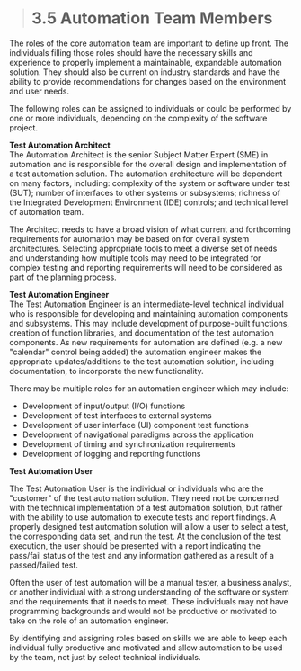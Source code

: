 > # **3.5** Automation Team Members

The roles of the core automation team are important to define up front. The individuals filling those roles should have the necessary skills and experience to 
properly implement a maintainable, expandable automation solution. They should also be current on industry standards and have the ability to provide recommendations 
for changes based on the environment and user needs.

The following roles can be assigned to individuals or could be performed by one or more individuals, depending on the complexity of the software project.

**Test Automation Architect**<br/>
The Automation Architect is the senior Subject Matter Expert (SME) in automation and is responsible for the overall design and implementation of a test automation 
solution. The automation architecture will be dependent on many factors, including: complexity of the system or software under test (SUT); number of interfaces to 
other systems or subsystems; richness of the Integrated Development Environment (IDE) controls; and technical level of automation team.

The Architect needs to have a broad vision of what current and forthcoming requirements for automation may be based on for overall system architectures. Selecting 
appropriate tools to meet a diverse set of needs and understanding how multiple tools may need to be integrated for complex testing and reporting requirements 
will need to be considered as part of the planning process.

**Test Automation Engineer**<br/>
The Test Automation Engineer is an intermediate-level technical individual who is responsible for developing and maintaining automation components and subsystems. 
This may include development of purpose-built functions, creation of function libraries, and documentation of the test automation components. As new requirements 
for automation are defined (e.g. a new "calendar" control being added) the automation engineer makes the appropriate updates/additions to the test automation solution, 
including documentation, to incorporate the new functionality. 

There may be multiple roles for an automation engineer which may include:

-	Development of input/output (I/O) functions 
-	Development of test interfaces to external systems
-	Development of user interface (UI) component test functions
-	Development of navigational paradigms across the application
-	Development of timing and synchronization requirements
-	Development of logging and reporting functions

**Test Automation User**

The Test Automation User is the individual or individuals who are the "customer" of the test automation solution. They need not be concerned with the technical 
implementation of a test automation solution, but rather with the ability to use automation to execute tests and report findings. A properly designed test automation 
solution will allow a user to select a test, the corresponding data set, and run the test. At the conclusion of the test execution, the user should be presented 
with a report indicating the pass/fail status of the test and any information gathered as a result of a passed/failed test.

Often the user of test automation will be a manual tester, a business analyst, or another individual with a strong understanding of the software or system and 
the requirements that it needs to meet. These individuals may not have programming backgrounds and would not be productive or motivated to take on the role of 
an automation engineer. 

By identifying and assigning roles based on skills we are able to keep each individual fully productive and motivated and allow automation to be used by the team, 
not just by select technical individuals.



